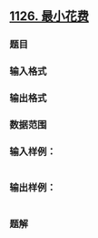 ## [1126. 最小花费](https://www.acwing.com/problem/content/solution/1128/1/)

### 题目

### 输入格式

### 输出格式

### 数据范围

### 输入样例：

```

```

### 输出样例：

```

```

### 题解